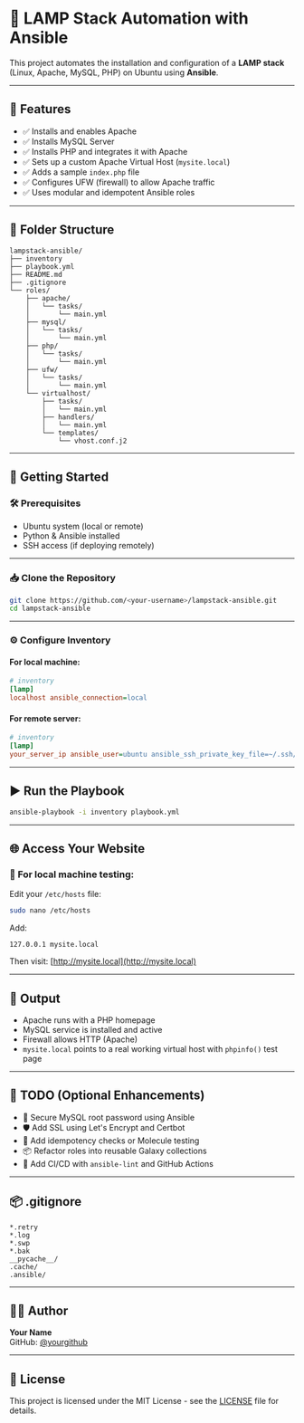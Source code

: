 # 🔧 LAMP Stack Automation with Ansible

This project automates the installation and configuration of a **LAMP stack** (Linux, Apache, MySQL, PHP) on Ubuntu using **Ansible**.

---

## 📌 Features

- ✅ Installs and enables Apache
- ✅ Installs MySQL Server
- ✅ Installs PHP and integrates it with Apache
- ✅ Sets up a custom Apache Virtual Host (`mysite.local`)
- ✅ Adds a sample `index.php` file
- ✅ Configures UFW (firewall) to allow Apache traffic
- ✅ Uses modular and idempotent Ansible roles

---

## 📁 Folder Structure

```
lampstack-ansible/
├── inventory
├── playbook.yml
├── README.md
├── .gitignore
└── roles/
    ├── apache/
    │   └── tasks/
    │       └── main.yml
    ├── mysql/
    │   └── tasks/
    │       └── main.yml
    ├── php/
    │   └── tasks/
    │       └── main.yml
    ├── ufw/
    │   └── tasks/
    │       └── main.yml
    └── virtualhost/
        ├── tasks/
        │   └── main.yml
        ├── handlers/
        │   └── main.yml
        └── templates/
            └── vhost.conf.j2
```

---

## 🚀 Getting Started

### 🛠️ Prerequisites

- Ubuntu system (local or remote)
- Python & Ansible installed
- SSH access (if deploying remotely)

---

### 📥 Clone the Repository

```bash
git clone https://github.com/<your-username>/lampstack-ansible.git
cd lampstack-ansible
```

---

### ⚙️ Configure Inventory

#### For local machine:

```ini
# inventory
[lamp]
localhost ansible_connection=local
```

#### For remote server:

```ini
# inventory
[lamp]
your_server_ip ansible_user=ubuntu ansible_ssh_private_key_file=~/.ssh/id_rsa
```

---

## ▶️ Run the Playbook

```bash
ansible-playbook -i inventory playbook.yml
```

---

## 🌐 Access Your Website

### 🧪 For local machine testing:

Edit your `/etc/hosts` file:

```bash
sudo nano /etc/hosts
```

Add:

```
127.0.0.1 mysite.local
```

Then visit: [http://mysite.local](http://mysite.local)

---

## 🧾 Output

- Apache runs with a PHP homepage
- MySQL service is installed and active
- Firewall allows HTTP (Apache)
- `mysite.local` points to a real working virtual host with `phpinfo()` test page

---

## 🚧 TODO (Optional Enhancements)

- 🔐 Secure MySQL root password using Ansible
- 🛡️ Add SSL using Let's Encrypt and Certbot
- 🧪 Add idempotency checks or Molecule testing
- 📦 Refactor roles into reusable Galaxy collections
- 🧼 Add CI/CD with `ansible-lint` and GitHub Actions

---

## 📦 .gitignore

```
*.retry
*.log
*.swp
*.bak
__pycache__/
.cache/
.ansible/
```

---

## 👨‍💻 Author

**Your Name**  
GitHub: [@yourgithub](https://github.com/yourgithub)

---

## 📄 License

This project is licensed under the MIT License - see the [LICENSE](LICENSE) file for details.